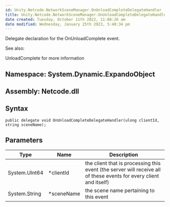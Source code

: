 ```yaml
---
id: Unity.Netcode.NetworkSceneManager.OnUnloadCompleteDelegateHandler
title: Unity.Netcode.NetworkSceneManager.OnUnloadCompleteDelegateHandler
date created: Tuesday, October 11th 2022, 11:08:26 am
date modified: Wednesday, January 25th 2023, 5:40:34 pm
---
```


<div class="markdown level0 summary">

Delegate declaration for the OnUnloadComplete event.

See also:

UnloadComplete for more information

</div>

<div class="markdown level0 conceptual">

</div>

## **Namespace**: System.Dynamic.ExpandoObject

## **Assembly**: Netcode.dll

## Syntax

``` lang-csharp
public delegate void OnUnloadCompleteDelegateHandler(ulong clientId, string sceneName);
```

## Parameters

| Type          | Name        | Description                                                                                                        |
|---------------|-------------|--------------------------------------------------------------------------------------------------------------------|
| System.UInt64 | \*clientId  | the client that is processing this event (the server will receive all of these events for every client and itself) |
| System.String | \*sceneName | the scene name pertaining to this event                                                                            |
